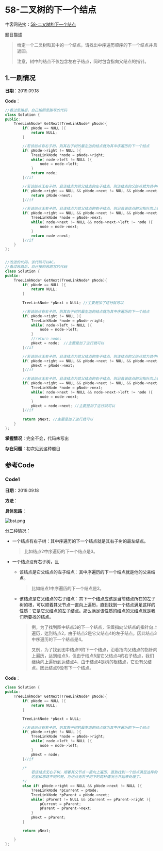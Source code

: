 # 58-二叉树的下一个结点

牛客网链接：[58-二叉树的下一个结点](http://www.nowcoder.com/practice/9023a0c988684a53960365b889ceaf5e?tpId=13&tqId=11210&rp=3&ru=%2Fta%2Fcoding-interviews&qru=%2Fta%2Fcoding-interviews%2Fquestion-ranking)

题目描述

> 给定一个二叉树和其中的一个结点，请找出中序遍历顺序的下一个结点并且返回。
>
> 注意，树中的结点不仅包含左右子结点，同时包含指向父结点的指针。



## 1.一刷情况

**日期**：2019.09.18

**Code**：

```c++
//看过思路后，自己按照思路写的代码
class Solution {
public:
    TreeLinkNode* GetNext(TreeLinkNode* pNode){
        if( pNode == NULL ){
            return NULL;
        }

        //若该结点有右子树，则其右子树的最左边的结点就为其中序遍历的下一个结点
        if( pNode->right != NULL ){
            TreeLinkNode *node = pNode->right;
            while( node->left != NULL ){
                node = node->left;
            }
            return node;
        }//if

        //若该结点无右子树，且该结点为其父结点的左子结点，则该结点的父结点就为其中序遍历的下一个结点
        if( pNode->right == NULL && pNode->next != NULL && pNode->next->left == pNode ){
            return pNode->next;
        }//if

        //若该结点无右子树，且该结点为其父结点的右子结点，则沿着该结点的父指针向上找，直到找到一个结点A是结点A的父结点的左子结点，那么结点A的父结点就是中序遍历的下一个结点
        if( pNode->right == NULL && pNode->next != NULL && pNode->next->right == pNode ){
            TreeLinkNode *node = pNode->next;
            while( node->next != NULL && node->next->left != node ){
                node = node->next;
            }
            return node->next;
        }//if
    }
};


//改进的代码，该代码可以AC。
//看过思路后，自己按照思路写的代码
class Solution {
public:
    TreeLinkNode* GetNext(TreeLinkNode* pNode){
        if( pNode == NULL ){
            return NULL;
        }
        
        TreeLinkNode *pNext = NULL; //主要是加了这行就可以

        //若该结点有右子树，则其右子树的最左边的结点就为其中序遍历的下一个结点
        if( pNode->right != NULL ){
            TreeLinkNode *node = pNode->right;
            while( node->left != NULL ){
                node = node->left;
            }
            //return node;
            pNext = node;  //主要是加了这行就可以
        }//if

        //若该结点无右子树，且该结点为其父结点的左子结点，则该结点的父结点就为其中序遍历的下一个结点
        if( pNode->right == NULL && pNode->next != NULL && pNode->next->left == pNode ){
            pNext = pNode->next;
        }//if

        //若该结点无右子树，且该结点为其父结点的右子结点，则沿着该结点的父指针向上找，直到找到一个结点A是结点A的父结点的左子结点，那么结点A的父结点就是中序遍历的下一个结点
        if( pNode->right == NULL && pNode->next != NULL && pNode->next->right == pNode ){
            TreeLinkNode *node = pNode->next;
            while( node->next != NULL && node->next->left != node ){
                node = node->next;
            }
            pNext = node->next; //主要是加了这行就可以
        }//if
        
        return pNext; //主要是加了这行就可以
    }
};
```

**掌握情况**：完全不会，代码未写出

**存在问题**：初次见到这种题目





## 参考Code

### Code1 

**日期**：2019.09.18

**方法**：

**具体思路**：

![bst.png](https://i.loli.net/2019/09/18/mohk5bgq7NnWfMS.png)

分三种情况：

- 一个结点有右子树：其中序遍历的下一个结点就是其右子树的最左结点。

  > 比如结点2中序遍历的下一个结点是3。

- 一个结点没有右子树，且

  - 该结点是它父结点的左子结点：其中序遍历的下一个结点就是他的父亲结点。

    > 比如结点1中序遍历的下一个结点是2。

  - 该结点是它父结点的右子结点：其下一个结点应该是当前结点所在的左子树的根，可以顺着其父节点一直向上遍历，直到找到一个结点满足这样的性质：它是它父结点的左子结点。那么满足该性质的结点的父结点就是我们所要找的结点。

    >  例，为了找到图中结点3的下一个结点，沿着指向父结点的指针向上遍历，达到结点2，由于结点2是它父结点4的左子结点，因此结点3中序遍历的下一个结点是4。
    >
    > 又例，为了找到图中结点9的下一个结点，沿着指向父结点的指针向上遍历，达到结点5，但由于结点5是它父结点4的右子结点，我们继续向上遍历到达结点4，由于结点4是树的根结点，它没有父结点。因此结点9没有下一个结点。



**Code**：

```c++
class Solution {
public:
    TreeLinkNode* GetNext(TreeLinkNode* pNode){
        if( pNode == NULL ){
            return NULL;
        }

        TreeLinkNode *pNext = NULL;

        //若该结点有右子树，则其右子树的最左边的结点就为其中序遍历的下一个结点
        if( pNode->right != NULL ){
            TreeLinkNode *node = pNode->right;
            while( node->left != NULL ){
                node = node->left;
            }
            pNext = node;
        }//if

        /*
            若该结点无右子树，顺着其父节点一直向上遍历，直到找到一个结点满足这样的性质：它是它父结点的左子结点。那么满足该性质的结点的父结点就是我们所要找的结点。
            这里和思路不同的是，将结点无右子树下的两种情况合并起来处理了。
        */
        else if( pNode->right == NULL && pNode->next != NULL ){
            TreeLinkNode *pCurrent = pNode;
            TreeLinkNode *pParent = pNode->next;
            while( pParent != NULL && pCurrent == pParent->right ){
                pCurrent = pParent;
                pParent = pParent->next;
            }
            pNext = pParent;
        }

        return pNext;

    }
};
```


